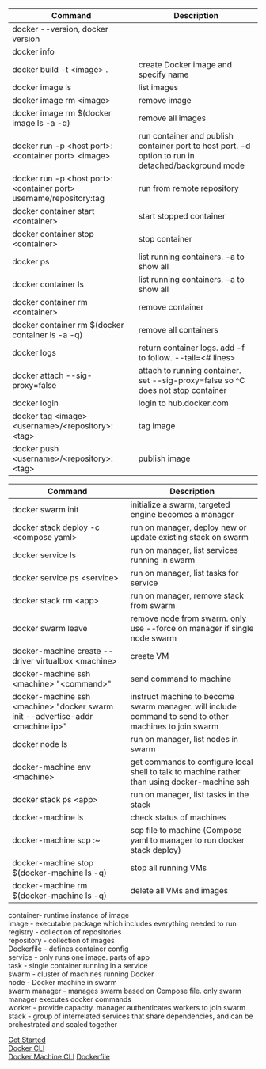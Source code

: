 Command|Description
---|---
docker --version, docker version|
docker info|
docker build -t \<image> .|create Docker image and specify name
docker image ls|list images
docker image rm \<image>|remove image
docker image rm $(docker image ls -a -q)|remove all images
docker run -p \<host port>:\<container port> \<image>|run container and publish container port to host port. -d option to run in detached/background mode
docker run -p \<host port>:\<container port> username/repository:tag|run from remote repository
docker container start \<container>|start stopped container
docker container stop \<container>|stop container
docker ps|list running containers. -a to show all
docker container ls|list running containers. -a to show all
docker container rm \<container>|remove container
docker container rm $(docker container ls -a -q)|remove all containers
docker logs <container>|return container logs. add -f to follow. --tail=\<# lines>
docker attach --sig-proxy=false <container>|attach to running container. set --sig-proxy=false so ^C does not stop container
docker login|login to hub.docker.com
docker tag \<image> \<username>/\<repository>:\<tag>|tag image
docker push \<username>/\<repository>:\<tag>|publish image


Command|Description
---|---
docker swarm init|initialize a swarm, targeted engine becomes a manager
docker stack deploy -c \<compose yaml> <app>|run on manager, deploy new or update existing stack on swarm
docker service ls|run on manager, list services running in swarm
docker service ps \<service>|run on manager, list tasks for service
docker stack rm \<app>|run on manager, remove stack from swarm
docker swarm leave|remove node from swarm. only use --force on manager if single node swarm
docker-machine create --driver virtualbox \<machine>|create VM
docker-machine ssh \<machine> "\<command>"|send command to machine
docker-machine ssh \<machine> "docker swarm init --advertise-addr \<machine ip>"|instruct machine to become swarm manager. will include command to send to other machines to join swarm
docker node ls|run on manager, list nodes in swarm
docker-machine env \<machine>|get commands to configure local shell to talk to machine rather than using docker-machine ssh
docker stack ps \<app>|run on manager, list tasks in the stack
docker-machine ls|check status of machines
docker-machine scp <file> <machine>:~|scp file to machine (Compose yaml to manager to run docker stack deploy)
docker-machine stop $(docker-machine ls -q)|stop all running VMs
docker-machine rm $(docker-machine ls -q)|delete all VMs and images


container- runtime instance of image  
image - executable package which includes everything needed to run  
registry - collection of repositories  
repository - collection of images  
Dockerfile - defines container config  
service - only runs one image. parts of app  
task - single container running in a service  
swarm - cluster of machines running Docker  
node - Docker machine in swarm  
swarm manager - manages swarm based on Compose file. only swarm manager executes docker commands  
worker - provide capacity.  manager authenticates workers to join swarm  
stack - group of interrelated services that share dependencies, and can be orchestrated and scaled together  


[Get Started](https://docs.docker.com/get-started/)  
[Docker CLI](https://docs.docker.com/engine/reference/commandline/cli/)  
[Docker Machine CLI](https://docs.docker.com/machine/reference/)
[Dockerfile](https://docs.docker.com/engine/reference/builder/)  
